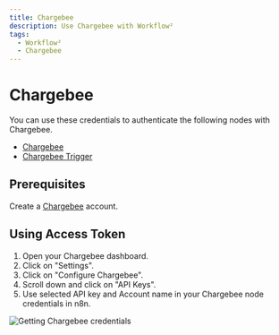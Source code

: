 ```yaml
---
title: Chargebee
description: Use Chargebee with Workflow²
tags:
  - Workflow²
  - Chargebee
---
```

# Chargebee

You can use these credentials to authenticate the following nodes with Chargebee.
- [Chargebee](/workflow/integrations/nodes/n8n-nodes-base.chargebee/)
- [Chargebee Trigger](/workflow/integrations/trigger-nodes/n8n-nodes-base.chargebeeTrigger/)

## Prerequisites

Create a [Chargebee](https://www.chargebee.com/) account.

## Using Access Token

1. Open your Chargebee dashboard.
2. Click on "Settings".
3. Click on "Configure Chargebee".
4. Scroll down and click on "API Keys".
5. Use selected API key and Account name in your Chargebee node credentials in n8n.


![Getting Chargebee credentials](/_images/integrations/credentials/chargebee/using-access-token.gif)
